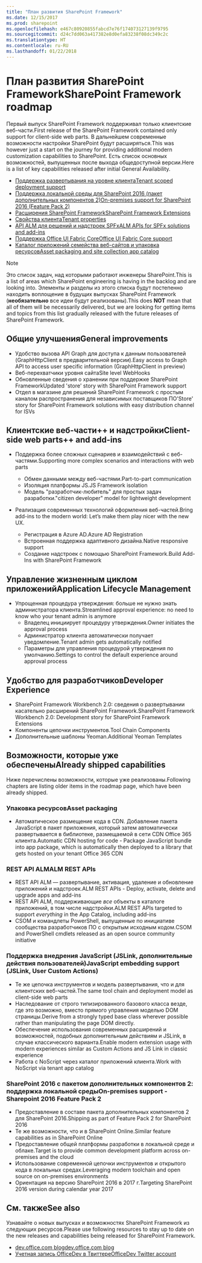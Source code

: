 ```yaml
---
title: "План развития SharePoint Framework"
ms.date: 12/15/2017
ms.prod: sharepoint
ms.openlocfilehash: e467c80920855fabcd7e76f174073127139f9795
ms.sourcegitcommit: d24c7dd063a417382e8d0efa83238f08dc349c2c
ms.translationtype: HT
ms.contentlocale: ru-RU
ms.lasthandoff: 01/22/2018
---
```

# <a name="sharepoint-framework-roadmap"></a><span data-ttu-id="bd822-102">План развития SharePoint Framework</span><span class="sxs-lookup"><span data-stu-id="bd822-102">SharePoint Framework roadmap</span></span>

<span data-ttu-id="bd822-103">Первый выпуск SharePoint Framework поддерживал только клиентские веб-части.</span><span class="sxs-lookup"><span data-stu-id="bd822-103">First release of the SharePoint Framework contained only support for client-side web parts.</span></span> <span data-ttu-id="bd822-104">В дальнейшем современные возможности настройки SharePoint будут расширяться.</span><span class="sxs-lookup"><span data-stu-id="bd822-104">This was however just a start on the journey for providing additional modern customization capabilities to SharePoint.</span></span> <span data-ttu-id="bd822-105">Есть список основных возможностей, выпущенных после выхода общедоступной версии.</span><span class="sxs-lookup"><span data-stu-id="bd822-105">Here is a list of key capabilities released after initial General Availability.</span></span>

- [<span data-ttu-id="bd822-106">Поддержка развертывания на уровне клиента</span><span class="sxs-lookup"><span data-stu-id="bd822-106">Tenant scoped deployment support</span></span>](./tenant-scoped-deployment.md)
- [<span data-ttu-id="bd822-107">Поддержка локальной среды для SharePoint 2016 (пакет дополнительных компонентов 2)</span><span class="sxs-lookup"><span data-stu-id="bd822-107">On-premises support for SharePoint 2016 (Feature Pack 2)</span></span>](./sharepoint-2016-support.md)
- [<span data-ttu-id="bd822-108">Расширения SharePoint Framework</span><span class="sxs-lookup"><span data-stu-id="bd822-108">SharePoint Framework Extensions</span></span>](./extensions/overview-extensions.md)
- [<span data-ttu-id="bd822-109">Свойства клиента</span><span class="sxs-lookup"><span data-stu-id="bd822-109">Tenant properties</span></span>](./tenant-properties.md)
- [<span data-ttu-id="bd822-110">API ALM для решений и надстроек SPFx</span><span class="sxs-lookup"><span data-stu-id="bd822-110">ALM APIs for SPFx solutions and add-ins</span></span>](../apis/alm-api-for-spfx-add-ins.md)
- [<span data-ttu-id="bd822-111">Поддержка Office UI Fabric Core</span><span class="sxs-lookup"><span data-stu-id="bd822-111">Office UI Fabric Core support</span></span>](https://dev.office.com/blogs/improved-support-for-office-ui-fabric-core)
- [<span data-ttu-id="bd822-112">Каталог приложений семейства веб-сайтов и упаковка ресурсов</span><span class="sxs-lookup"><span data-stu-id="bd822-112">Asset packaging and site collection app catalog</span></span>](../general-development/site-collection-app-catalog.md)


> [!NOTE]
> <span data-ttu-id="bd822-113">Это список задач, над которыми работают инженеры SharePoint.</span><span class="sxs-lookup"><span data-stu-id="bd822-113">This is a list of areas which SharePoint engineering is having in the backlog and are looking into.</span></span> <span data-ttu-id="bd822-114">Элементы и разделы из этого списка будут постепенно находить воплощение в будущих выпусках SharePoint Framework (**необязательно** все идеи будут реализованы).</span><span class="sxs-lookup"><span data-stu-id="bd822-114">This does **NOT** mean that all of them will be necessarily delivered, but we are looking for getting items and topics from this list gradually released with the future releases of SharePoint Framework.</span></span>

## <a name="general-improvements"></a><span data-ttu-id="bd822-115">Общие улучшения</span><span class="sxs-lookup"><span data-stu-id="bd822-115">General improvements</span></span>

- <span data-ttu-id="bd822-116">Удобство вызова API Graph для доступа к данным пользователей (GraphHttpClient в предварительной версии).</span><span class="sxs-lookup"><span data-stu-id="bd822-116">Easy access to Graph API to access user specific information (GraphHttpClient in preview)</span></span>
- <span data-ttu-id="bd822-117">Веб-перехватчики уровня сайта</span><span class="sxs-lookup"><span data-stu-id="bd822-117">Site level WebHooks</span></span>
- <span data-ttu-id="bd822-118">Обновленные сведения о хранении при поддержке SharePoint Framework</span><span class="sxs-lookup"><span data-stu-id="bd822-118">Updated 'store' story with SharePoint Framework support</span></span>
- <span data-ttu-id="bd822-119">Отдел в магазине для решений SharePoint Framework с простым каналом распространения для независимых поставщиков ПО</span><span class="sxs-lookup"><span data-stu-id="bd822-119">'Store' story for SharePoint Framework solutions with easy distribution channel for ISVs</span></span> 

## <a name="client-side-web-parts-and-add-ins"></a><span data-ttu-id="bd822-120">Клиентские веб-части++ и надстройки</span><span class="sxs-lookup"><span data-stu-id="bd822-120">Client-side web parts++ and add-ins</span></span>

- <span data-ttu-id="bd822-121">Поддержка более сложных сценариев и взаимодействий с веб-частями.</span><span class="sxs-lookup"><span data-stu-id="bd822-121">Supporting more complex scenarios and interactions with web parts</span></span>
    - <span data-ttu-id="bd822-122">Обмен данными между веб-частями.</span><span class="sxs-lookup"><span data-stu-id="bd822-122">Part-to-part communication</span></span>
    - <span data-ttu-id="bd822-123">Изоляция платформы JS.</span><span class="sxs-lookup"><span data-stu-id="bd822-123">JS Framework isolation</span></span>
    - <span data-ttu-id="bd822-124">Модель "разработчик-любитель" для простых задач разработки.</span><span class="sxs-lookup"><span data-stu-id="bd822-124">"citizen developer" model for lightweight development</span></span>

- <span data-ttu-id="bd822-125">Реализация современных технологий оформления веб-частей.</span><span class="sxs-lookup"><span data-stu-id="bd822-125">Bring add-ins to the modern world: Let’s make them play nicer with the new UX.</span></span> 
    - <span data-ttu-id="bd822-126">Регистрация в Azure AD.</span><span class="sxs-lookup"><span data-stu-id="bd822-126">Azure AD Registration</span></span>
    - <span data-ttu-id="bd822-127">Встроенная поддержка адаптивного дизайна.</span><span class="sxs-lookup"><span data-stu-id="bd822-127">Native responsive support</span></span>
    - <span data-ttu-id="bd822-128">Создание надстроек с помощью SharePoint Framework.</span><span class="sxs-lookup"><span data-stu-id="bd822-128">Build Add-Ins with SharePoint Framework</span></span>


## <a name="application-lifecycle-management"></a><span data-ttu-id="bd822-129">Управление жизненным циклом приложений</span><span class="sxs-lookup"><span data-stu-id="bd822-129">Application Lifecycle Management</span></span>

- <span data-ttu-id="bd822-130">Упрощенная процедура утверждения: больше не нужно знать администратора клиента.</span><span class="sxs-lookup"><span data-stu-id="bd822-130">Streamlined approval experience: no need to know who your tenant admin is anymore</span></span>
    - <span data-ttu-id="bd822-131">Владелец инициирует процедуру утверждения.</span><span class="sxs-lookup"><span data-stu-id="bd822-131">Owner initiates the approval process</span></span>
    - <span data-ttu-id="bd822-132">Администратор клиента автоматически получает уведомление.</span><span class="sxs-lookup"><span data-stu-id="bd822-132">Tenant admin gets automatically notified</span></span> 
    - <span data-ttu-id="bd822-133">Параметры для управления процедурой утверждения по умолчанию.</span><span class="sxs-lookup"><span data-stu-id="bd822-133">Settings to control the default experience around approval process</span></span>


## <a name="developer-experience"></a><span data-ttu-id="bd822-134">Удобство для разработчиков</span><span class="sxs-lookup"><span data-stu-id="bd822-134">Developer Experience</span></span>
- <span data-ttu-id="bd822-135">SharePoint Framework Workbench 2.0: сведения о развертывании касательно расширений SharePoint Framework.</span><span class="sxs-lookup"><span data-stu-id="bd822-135">SharePoint Framework Workbench 2.0: Development story for SharePoint Framework Extensions</span></span>
- <span data-ttu-id="bd822-136">Компоненты цепочки инструментов.</span><span class="sxs-lookup"><span data-stu-id="bd822-136">Tool Chain Components</span></span>
- <span data-ttu-id="bd822-137">Дополнительные шаблоны Yeoman.</span><span class="sxs-lookup"><span data-stu-id="bd822-137">Additional Yeoman Templates</span></span>

## <a name="already-shipped-capabilities"></a><span data-ttu-id="bd822-138">Возможности, которые уже обеспечены</span><span class="sxs-lookup"><span data-stu-id="bd822-138">Already shipped capabilities</span></span>

<span data-ttu-id="bd822-139">Ниже перечислены возможности, которые уже реализованы.</span><span class="sxs-lookup"><span data-stu-id="bd822-139">Following chapters are listing older items in the roadmap page, which have been already shipped.</span></span>

### <a name="asset-packaging"></a><span data-ttu-id="bd822-140">Упаковка ресурсов</span><span class="sxs-lookup"><span data-stu-id="bd822-140">Asset packaging</span></span>

- <span data-ttu-id="bd822-141">Автоматическое размещение кода в CDN. Добавление пакета JavaScript в пакет приложения, который затем автоматически развертывается в библиотеке, размещаемой в сети CDN Office 365 клиента.</span><span class="sxs-lookup"><span data-stu-id="bd822-141">Automatic CDN hosting for code - Package JavaScript bundle into app package, which is automatically then deployed to a library that gets hosted on your tenant Office 365 CDN</span></span>

### <a name="alm-rest-apis"></a><span data-ttu-id="bd822-142">REST API ALM</span><span class="sxs-lookup"><span data-stu-id="bd822-142">ALM REST APIs</span></span>

- <span data-ttu-id="bd822-143">REST API ALM — развертывание, активация, удаление и обновление приложений и надстроек.</span><span class="sxs-lookup"><span data-stu-id="bd822-143">ALM REST APIs - Deploy, activate, delete and upgrade apps and add-ins</span></span>
- <span data-ttu-id="bd822-144">REST API ALM, поддерживающие *все* объекты в каталоге приложений, в том числе надстройки.</span><span class="sxs-lookup"><span data-stu-id="bd822-144">ALM REST APIs targeted to support *everything* in the App Catalog, including add-ins</span></span>
- <span data-ttu-id="bd822-145">CSOM и командлеты PowerShell, выпущенные по инициативе сообщества разработчиков ПО с открытым исходным кодом.</span><span class="sxs-lookup"><span data-stu-id="bd822-145">CSOM and PowerShell cmdlets released as an open source community initiative</span></span>

### <a name="javascript-embedding-support-jslink-user-custom-actions"></a><span data-ttu-id="bd822-146">Поддержка внедрения JavaScript (JSLink, дополнительные действия пользователей)</span><span class="sxs-lookup"><span data-stu-id="bd822-146">JavaScript embedding support (JSLink, User Custom Actions)</span></span> 

- <span data-ttu-id="bd822-147">Те же цепочка инструментов и модель развертывания, что и для клиентских веб-частей.</span><span class="sxs-lookup"><span data-stu-id="bd822-147">The same tool chain and deployment model as client-side web parts</span></span>
- <span data-ttu-id="bd822-148">Наследование от строго типизированного базового класса везде, где это возможно, вместо прямого управления моделью DOM страницы.</span><span class="sxs-lookup"><span data-stu-id="bd822-148">Derive from a strongly typed base class wherever possible rather than manipulating the page DOM directly.</span></span>
- <span data-ttu-id="bd822-149">Обеспечение использования современных расширений и возможностей, подобных дополнительным действиям и JSLink, в случае классического варианта.</span><span class="sxs-lookup"><span data-stu-id="bd822-149">Enable modern extension usage with modern experiences similar as Custom Actions and JS Link in classic experience</span></span>
- <span data-ttu-id="bd822-150">Работа с NoScript через каталог приложений клиента.</span><span class="sxs-lookup"><span data-stu-id="bd822-150">Work with NoScript via tenant app catalog</span></span>

### <a name="on-premises-support---sharepoint-2016-feature-pack-2"></a><span data-ttu-id="bd822-151">SharePoint 2016 с пакетом дополнительных компонентов 2: поддержка локальной среды</span><span class="sxs-lookup"><span data-stu-id="bd822-151">On-premises support - Sharepoint 2016 Feature Pack 2</span></span>

- <span data-ttu-id="bd822-152">Предоставление в составе пакета дополнительных компонентов 2 для SharePoint 2016.</span><span class="sxs-lookup"><span data-stu-id="bd822-152">Shipping as part of Feature Pack 2 for SharePoint 2016</span></span>
- <span data-ttu-id="bd822-153">Те же возможности, что и в SharePoint Online.</span><span class="sxs-lookup"><span data-stu-id="bd822-153">Similar feature capabilities as in SharePoint Online</span></span>
- <span data-ttu-id="bd822-154">Предоставление общей платформы разработки в локальной среде и облаке.</span><span class="sxs-lookup"><span data-stu-id="bd822-154">Target is to provide common development platform across on-premises and the cloud</span></span>
- <span data-ttu-id="bd822-155">Использование современной цепочки инструментов и открытого кода в локальных средах.</span><span class="sxs-lookup"><span data-stu-id="bd822-155">Leveraging modern toolchain and open source on on-premises environments</span></span>
- <span data-ttu-id="bd822-156">Ориентация на версию SharePoint 2016 в 2017 г.</span><span class="sxs-lookup"><span data-stu-id="bd822-156">Targeting SharePoint 2016 version during calendar year 2017</span></span>


## <a name="see-also"></a><span data-ttu-id="bd822-157">См. также</span><span class="sxs-lookup"><span data-stu-id="bd822-157">See also</span></span>
<span data-ttu-id="bd822-158">Узнавайте о новых выпусках и возможностях SharePoint Framework из следующих ресурсов.</span><span class="sxs-lookup"><span data-stu-id="bd822-158">Please use following resources to stay up to date on the new releases and capabilities being released for SharePoint Framework.</span></span>

* [<span data-ttu-id="bd822-159">dev.office.com blog</span><span class="sxs-lookup"><span data-stu-id="bd822-159">dev.office.com blog</span></span>](https://dev.office.com/blogs)
* [<span data-ttu-id="bd822-160">Учетная запись OfficeDev в Твиттере</span><span class="sxs-lookup"><span data-stu-id="bd822-160">OfficeDev Twitter account</span></span>](https://twitter.com/officedev)
